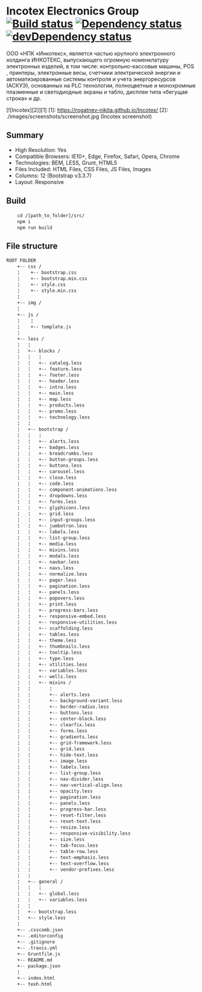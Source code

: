 # Incotex Electronics Group [![Build status][travis-image]][travis-url] [![Dependency status][dependency-image]][dependency-url] [![devDependency status][dev-dependency-image]][dev-dependency-url]

ООО «НПК «Инкотекс», является частью крупного электронного холдинга ИНКОТЕКС, выпускающего огромную номенклатуру электронных изделий, в том числе: контрольно-кассовые машины, POS , принтеры, электронные весы, счетчики электрической энергии и автоматизированные системы контроля и учета энергоресурсов (АСКУЭ), основанных на PLC технологии, полноцветные и монохромные плазменные и светодиодные экраны и табло, дисплеи типа «бегущая строка» и др.

[![Incotex][2]][1]
  [1]: https://rogatnev-nikita.github.io/Incotex/
  [2]: ./images/screenshots/screenshot.jpg (Incotex screenshot)

## Summary
* High Resolution: Yes
* Compatible Browsers: IE10+, Edge, Firefox, Safari, Opera, Chrome
* Technologies: BEM, LESS, Grunt, HTML5
* Files Included: HTML Files, CSS Files, JS Files, Images
* Columns: 12 (Bootstrap v3.3.7)
* Layout: Responsive

## Build
		cd /[path_to_folder]/src/
		npm i  
		npm run build

## File structure
	ROOT FOLDER
		+-- css /
		¦    +-- bootstrap.css
		¦    +-- bootstrap.min.css
		¦    +-- style.css
		¦    +-- style.min.css
		¦
		+-- img /
		¦
		+-- js /
		¦    ¦
		¦    +-- template.js
		¦
		+-- less /
		¦   ¦  
		¦   +-- blocks /
		¦   ¦   ¦
		¦   ¦   +-- catalog.less
		¦   ¦   +-- feature.less
		¦   ¦   +-- footer.less
		¦   ¦   +-- header.less
		¦   ¦   +-- intro.less
		¦   ¦   +-- main.less
		¦   ¦   +-- map.less
		¦   ¦   +-- products.less
		¦   ¦   +-- promo.less
		¦   ¦   +-- technology.less
		¦   ¦   
		¦   +-- bootstrap /
		¦   ¦   ¦
		¦   ¦   +-- alerts.less
		¦   ¦   +-- badges.less
		¦   ¦   +-- breadcrumbs.less
		¦   ¦   +-- button-groups.less
		¦   ¦   +-- buttons.less
		¦   ¦   +-- carousel.less
		¦   ¦   +-- close.less
		¦   ¦   +-- code.less
		¦   ¦   +-- component-animations.less
		¦   ¦   +-- dropdowns.less
		¦   ¦   +-- forms.less
		¦   ¦   +-- glyphicons.less
		¦   ¦   +-- grid.less
		¦   ¦   +-- input-groups.less
		¦   ¦   +-- jumbotron.less
		¦   ¦   +-- labels.less
		¦   ¦   +-- list-group.less
		¦   ¦   +-- media.less
		¦   ¦   +-- mixins.less
		¦   ¦   +-- modals.less
		¦   ¦   +-- navbar.less
		¦   ¦   +-- navs.less
		¦   ¦   +-- normalize.less
		¦   ¦   +-- pager.less
		¦   ¦   +-- pagination.less
		¦   ¦   +-- panels.less
		¦   ¦   +-- popovers.less
		¦   ¦   +-- print.less
		¦   ¦   +-- progress-bars.less
		¦   ¦   +-- responsive-embed.less
		¦   ¦   +-- responsive-utilities.less
		¦   ¦   +-- scaffolding.less
		¦   ¦   +-- tables.less
		¦   ¦   +-- theme.less
		¦   ¦   +-- thumbnails.less
		¦   ¦   +-- tooltip.less
		¦   ¦   +-- type.less
		¦   ¦   +-- utilities.less
		¦   ¦   +-- variables.less
		¦   ¦   +-- wells.less
		¦   ¦   +-- mixins /
		¦   ¦       ¦
		¦   ¦       +-- alerts.less
		¦   ¦       +-- background-variant.less
		¦   ¦       +-- border-radius.less
		¦   ¦       +-- buttons.less
		¦   ¦       +-- center-block.less
		¦   ¦       +-- clearfix.less
		¦   ¦       +-- forms.less
		¦   ¦       +-- gradients.less
		¦   ¦       +-- grid-framework.less
		¦   ¦       +-- grid.less
		¦   ¦       +-- hide-text.less
		¦   ¦       +-- image.less
		¦   ¦       +-- labels.less
		¦   ¦       +-- list-group.less
		¦   ¦       +-- nav-divider.less
		¦   ¦       +-- nav-vertical-align.less
		¦   ¦       +-- opacity.less
		¦   ¦       +-- pagination.less
		¦   ¦       +-- panels.less
		¦   ¦       +-- progress-bar.less
		¦   ¦       +-- reset-filter.less
		¦   ¦       +-- reset-text.less
		¦   ¦       +-- resize.less
		¦   ¦       +-- responsive-visibility.less
		¦   ¦       +-- size.less
		¦   ¦       +-- tab-focus.less
		¦   ¦       +-- table-row.less
		¦   ¦       +-- text-emphasis.less
		¦   ¦       +-- text-overflow.less
		¦   ¦       +-- vendor-prefixes.less
		¦   ¦   
		¦   +-- general /
		¦   ¦   ¦
		¦   ¦   +-- global.less
		¦   ¦   +-- variables.less
		¦   ¦
		¦   +-- bootstrap.less
		¦   +-- style.less
		¦
		+-- .csscomb.json
		+-- .editorconfig
		+-- .gitignore
		+-- .travis.yml
		+-- Gruntfile.js
		+-- README.md
		+-- package.json
		¦
		+-- index.html
		+-- texh.html


[travis-image]: https://travis-ci.com/rogatnev-nikita/Incotex.svg?branch=master
[travis-url]: https://travis-ci.com/rogatnev-nikita/Incotex

[dependency-image]: https://david-dm.org/rogatnev-nikita/Incotex.svg?style=flat-square
[dependency-url]: https://david-dm.org/rogatnev-nikita/Incotex

[dev-dependency-image]: https://david-dm.org/rogatnev-nikita/Incotex/dev-status.svg?style=flat-square
[dev-dependency-url]: https://david-dm.org/rogatnev-nikita/Incotex#info=devDependencies

